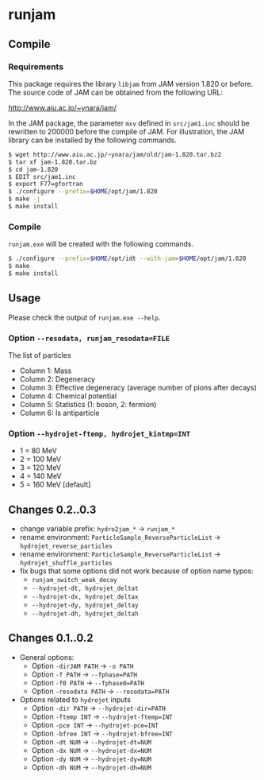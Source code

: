 # runjam

## Compile

### Requirements

This package requires the library `libjam` from JAM version 1.820 or
before.  The source code of JAM can be obtained from the following URL:

  http://www.aiu.ac.jp/~ynara/jam/

In the JAM package, the parameter `mxv` defined in `src/jam1.inc`
should be rewritten to 200000 before the compile of JAM.
For illustration, the JAM library can be installed by the following commands.

```bash
$ wget http://www.aiu.ac.jp/~ynara/jam/old/jam-1.820.tar.bz2
$ tar xf jam-1.820.tar.bz
$ cd jam-1.820
$ EDIT src/jam1.inc
$ export F77=gfortran
$ ./configure --prefix=$HOME/opt/jam/1.820
$ make -j
$ make install
```

### Compile

`runjam.exe` will be created with the following commands.

```bash
$ ./configure --prefix=$HOME/opt/idt --with-jam=$HOME/opt/jam/1.820
$ make
$ make install
```


## Usage

Please check the output of `runjam.exe --help`.

### Option `--resodata, runjam_resodata=FILE`

The list of particles

- Column 1: Mass
- Column 2: Degeneracy
- Column 3: Effective degeneracy (average number of pions after decays)
- Column 4: Chemical potential
- Column 5: Statistics (1: boson, 2: fermion)
- Column 6: Is antiparticle

### Option `--hydrojet-ftemp, hydrojet_kintmp=INT`

- 1 = 80 MeV
- 2 = 100 MeV
- 3 = 120 MeV
- 4 = 140 MeV
- 5 = 160 MeV [default]

## Changes 0.2..0.3

- change variable prefix: `hydro2jam_*` -> `runjam_*`
- rename environment: `ParticleSample_ReverseParticleList` -> `hydrojet_reverse_particles`
- rename environment: `ParticleSample_ReverseParticleList` -> `hydrojet_shuffle_particles`
- fix bugs that some options did not work because of option name typos:
  - `runjam_switch_weak_decay`
  - `--hydrojet-dt, hydrojet_deltat`
  - `--hydrojet-dx, hydrojet_deltax`
  - `--hydrojet-dy, hydrojet_deltay`
  - `--hydrojet-dh, hydrojet_deltah`

## Changes 0.1..0.2

- General options:
  - Option `-dirJAM PATH`   -> `-o PATH`
  - Option `-f PATH`        -> `--fphase=PATH`
  - Option `-f0 PATH`       -> `--fphase0=PATH`
  - Option `-resodata PATH` -> `--resodata=PATH`
- Options related to `hydrojet` inputs
  - Option `-dir PATH`  -> `--hydrojet-dir=PATH`
  - Option `-ftemp INT` -> `--hydrojet-ftemp=INT`
  - Option `-pce INT`   -> `--hydrojet-pce=INT`
  - Option `-bfree INT` -> `--hydrojet-bfree=INT`
  - Option `-dt NUM`    -> `--hydrojet-dt=NUM`
  - Option `-dx NUM`    -> `--hydrojet-dx=NUM`
  - Option `-dy NUM`    -> `--hydrojet-dy=NUM`
  - Option `-dh NUM`    -> `--hydrojet-dh=NUM`

